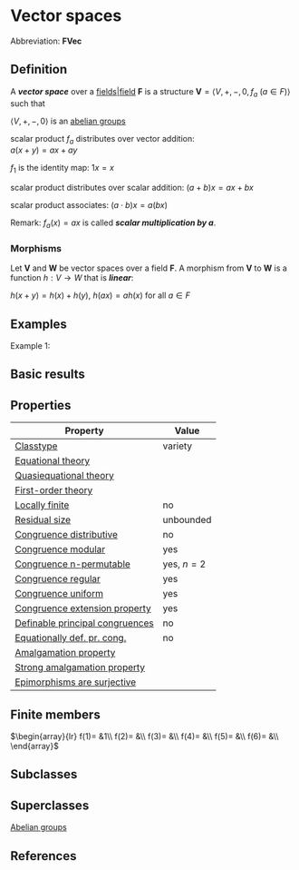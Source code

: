 # Vector spaces

Abbreviation: **FVec**
## Definition
A ***vector space*** over a [fields|field](fields|fields.md) $\mathbf{F}$ is a structure $\mathbf{V}=\langle V,+,-,0,f_a\ (a\in F)\rangle$ such that


$\langle V,+,-,0\rangle$ is an [abelian groups](abelian_groups.md)


scalar product $f_a$ distributes over vector addition:  
$a(x+y)=ax+ay$


$f_{1}$ is the identity map:  $1x=x$


scalar product distributes over scalar addition:  $(a+b)x=ax+bx$


scalar product associates:  $(a\cdot b)x=a(bx)$

Remark: 
$f_a(x)=ax$ is called ***scalar multiplication by $a$***.

### Morphisms
Let $\mathbf{V}$ and $\mathbf{W}$ be vector spaces over a field $\mathbf{F}$. 
A morphism from $\mathbf{V}$ to $\mathbf{W}$ is a function $h:V\rightarrow W$ that is ***linear***:

$h(x+y)=h(x)+h(y)$, $h(ax)=ah(x)$ for all $a\in F$
## Examples
Example 1: 

## Basic results


## Properties


|Property|Value|
|---|---|
|[Classtype](classtype.md)  |variety |
|[Equational theory](equational_theory.md)  | |
|[Quasiequational theory](quasiequational_theory.md)  | |
|[First-order theory](first-order_theory.md)  | |
|[Locally finite](locally_finite.md)  |no |
|[Residual size](residual_size.md)  |unbounded |
|[Congruence distributive](congruence_distributive.md)  |no |
|[Congruence modular](congruence_modular.md)  |yes |
|[Congruence n-permutable](congruence_n-permutable.md)  |yes, $n=2$ |
|[Congruence regular](congruence_regular.md)  |yes |
|[Congruence uniform](congruence_uniform.md)  |yes |
|[Congruence extension property](congruence_extension_property.md)  |yes |
|[Definable principal congruences](definable_principal_congruences.md)  |no |
|[Equationally def. pr. cong.](equationally_def._pr._cong..md)  |no |
|[Amalgamation property](amalgamation_property.md)  | |
|[Strong amalgamation property](strong_amalgamation_property.md)  | |
|[Epimorphisms are surjective](epimorphisms_are_surjective.md)  | |
## Finite members

$\begin{array}{lr}
f(1)= &1\\
f(2)= &\\
f(3)= &\\
f(4)= &\\
f(5)= &\\
f(6)= &\\
\end{array}$

## Subclasses
## Superclasses
[Abelian groups](abelian_groups.md) 


## References









